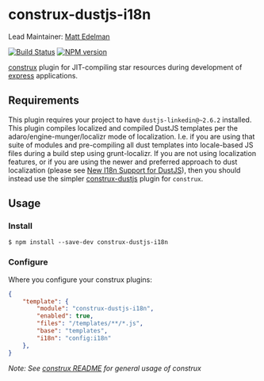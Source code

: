 # construx-dustjs-i18n

Lead Maintainer: [Matt Edelman](https://github.com/grawk)

[![Build Status](https://travis-ci.org/krakenjs/construx-dustjs-i18n.svg?branch=master)](https://travis-ci.org/krakenjs/construx-dustjs-i18n)
[![NPM version](https://badge.fury.io/js/construx-dustjs-i18n.png)](http://badge.fury.io/js/construx-dustjs-i18n)

[construx](https://github.com/krakenjs/construx) plugin for JIT-compiling star resources during development of [express](http://expressjs.com/) applications.

## Requirements

This plugin requires your project to have `dustjs-linkedin@~2.6.2` installed. This plugin compiles localized and compiled DustJS 
templates per the adaro/engine-munger/localizr mode of localization. I.e. if you are using that suite of modules and 
pre-compiling all dust templates into locale-based JS files during a build step using grunt-localizr. If you are not using 
localization features, or if you are using the newer and preferred approach to dust localization (please see 
[New I18n Support for DustJS](http://krakenjs.com/2015/07/06/new-i18n-for-dust.html)), then you should instead use the 
simpler [construx-dustjs](https://github.com/krakenjs/construx-dustjs) plugin for `construx`.

## Usage

### Install

```shell
$ npm install --save-dev construx-dustjs-i18n
```

### Configure

Where you configure your construx plugins:

```json
{
    "template": {
        "module": "construx-dustjs-i18n",
        "enabled": true,
        "files": "/templates/**/*.js",
        "base": "templates",
        "i18n": "config:i18n"
    },
}
```

_Note: See [construx README](https://github.com/krakenjs/construx/blob/master/README.md) for general usage of construx_

